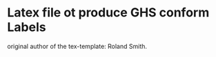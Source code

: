 # Latex file ot produce GHS conform Labels

original author of the tex-template:  Roland Smith. <rsmith at xs4all dot nl>
